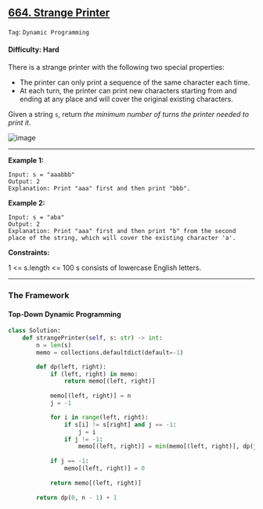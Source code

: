 ## [664. Strange Printer](https://leetcode.com/problems/strange-printer)

```Tag```: ```Dynamic Programming```

#### Difficulty: Hard

There is a strange printer with the following two special properties:

- The printer can only print a sequence of the same character each time.
- At each turn, the printer can print new characters starting from and ending at any place and will cover the original existing characters.

Given a string ```s```, return _the minimum number of turns the printer needed to print it_.

![image](https://github.com/quananhle/Python/assets/35042430/1f5c6206-aac6-405c-b4a5-d8d89fd85673)

---

__Example 1:__
```
Input: s = "aaabbb"
Output: 2
Explanation: Print "aaa" first and then print "bbb".
```

__Example 2:__
```
Input: s = "aba"
Output: 2
Explanation: Print "aaa" first and then print "b" from the second place of the string, which will cover the existing character 'a'.
```

__Constraints:__

1 <= s.length <= 100
s consists of lowercase English letters.

---

### The Framework

#### Top-Down Dynamic Programming

```Python
class Solution:
    def strangePrinter(self, s: str) -> int:
        n = len(s)
        memo = collections.defaultdict(default=-1)

        def dp(left, right):
            if (left, right) in memo:
                return memo[(left, right)]
            
            memo[(left, right)] = n
            j = -1

            for i in range(left, right):
                if s[i] != s[right] and j == -1:
                    j = i
                if j != -1:
                    memo[(left, right)] = min(memo[(left, right)], dp(j, i) + 1 + dp(i + 1, right))
            
            if j == -1:
                memo[(left, right)] = 0
            
            return memo[(left, right)]
            
        return dp(0, n - 1) + 1
```
